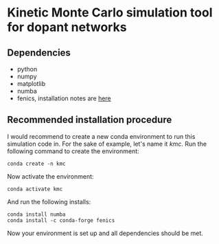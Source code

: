 # Kinetic Monte Carlo simulation tool for dopant networks

## Dependencies
+ python
+ numpy
+ matplotlib
+ numba
+ fenics, installation notes are [here](https://fenics.readthedocs.io/en/latest/installation.html)

## Recommended installation procedure

I would recommend to create a new conda environment to run this simulation code in. For the sake of example, let's name it *kmc*.
Run the following command to create the environment:
```
conda create -n kmc
```
Now activate the environment:
```
conda activate kmc
```
And run the following installs:
```
conda install numba
conda install -c conda-forge fenics
```
Now your environment is set up and all dependencies should be met.
